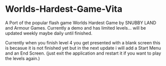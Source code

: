 # Worlds-Hardest-Game-Vita
A Port of the popular flash game Worlds Hardest Game by SNUBBY LAND and Armour Games.
Currently a demo and has limited levels... will be updated weekly maybe daily until finished.


Currently when you finish level 4 you get presented with a blank screen this is becasue it is not finished yet but in the next update i will add a Start Menu and an End Screen. (just exit the application and restart it if you want to play the levels again.)
